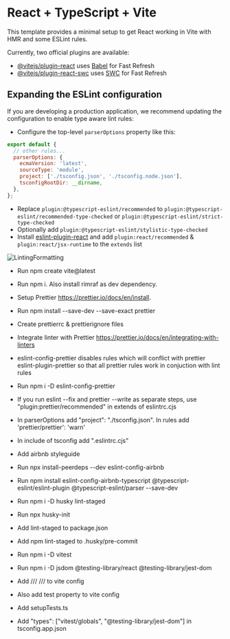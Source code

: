 # React + TypeScript + Vite

This template provides a minimal setup to get React working in Vite with HMR and some ESLint rules.

Currently, two official plugins are available:

- [@vitejs/plugin-react](https://github.com/vitejs/vite-plugin-react/blob/main/packages/plugin-react/README.md) uses [Babel](https://babeljs.io/) for Fast Refresh
- [@vitejs/plugin-react-swc](https://github.com/vitejs/vite-plugin-react-swc) uses [SWC](https://swc.rs/) for Fast Refresh

## Expanding the ESLint configuration

If you are developing a production application, we recommend updating the configuration to enable type aware lint rules:

- Configure the top-level `parserOptions` property like this:

```js
export default {
  // other rules...
  parserOptions: {
    ecmaVersion: 'latest',
    sourceType: 'module',
    project: ['./tsconfig.json', './tsconfig.node.json'],
    tsconfigRootDir: __dirname,
  },
};
```

- Replace `plugin:@typescript-eslint/recommended` to `plugin:@typescript-eslint/recommended-type-checked` or `plugin:@typescript-eslint/strict-type-checked`
- Optionally add `plugin:@typescript-eslint/stylistic-type-checked`
- Install [eslint-plugin-react](https://github.com/jsx-eslint/eslint-plugin-react) and add `plugin:react/recommended` & `plugin:react/jsx-runtime` to the `extends` list

![LintingFormatting](https://res.cloudinary.com/practicaldev/image/fetch/s--tNpmYEAU--/c_limit%2Cf_auto%2Cfl_progressive%2Cq_auto%2Cw_880/https://dev-to-uploads.s3.amazonaws.com/uploads/articles/ln75diaqkaxox9n1yfpb.png)

- Run npm create vite@latest
- Run npm i. Also install rimraf as dev dependency.
- Setup Prettier https://prettier.io/docs/en/install.
- Run npm install --save-dev --save-exact prettier
- Create prettierrc & prettierignore files

- Integrate linter with Prettier https://prettier.io/docs/en/integrating-with-linters
- eslint-config-prettier disables rules which will conflict with prettier
  eslint-plugin-prettier so that all prettier rules work in conjuction with lint rules
- Run npm i -D eslint-config-prettier
- If you run eslint --fix and prettier --write as separate steps, use "plugin:prettier/recommended" in extends of eslintrc.cjs
- In parserOptions add "project": "./tsconfig.json". In rules add 'prettier/prettier': 'warn'
- In include of tsconfig add ".eslintrc.cjs"

- Add airbnb styleguide
- Run npx install-peerdeps --dev eslint-config-airbnb
- Run npm install eslint-config-airbnb-typescript @typescript-eslint/eslint-plugin @typescript-eslint/parser --save-dev
- Run npm i -D husky lint-staged
- Run npx husky-init
- Add lint-staged to package.json
- Add npm lint-staged to .husky/pre-commit

- Run npm i -D vitest
- Run npm i -D jsdom @testing-library/react @testing-library/jest-dom
- Add /// <reference types="vitest" /> /// <reference types="vite/client" /> to vite config
- Also add test property to vite config
- Add setupTests.ts
- Add "types": ["vitest/globals", "@testing-library/jest-dom"] in tsconfig.app.json
